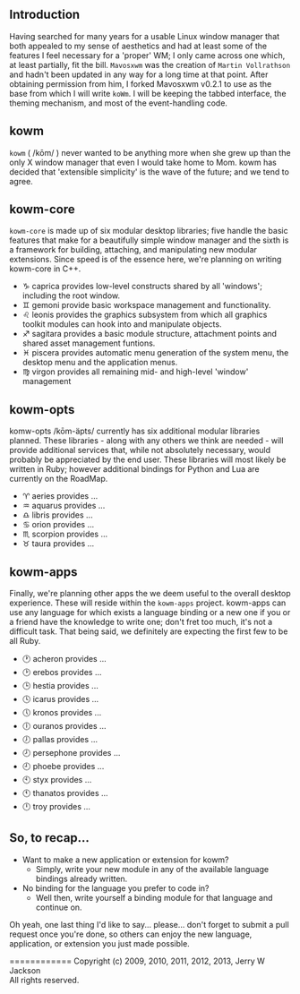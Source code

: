 ## Introduction

Having searched for many years for a usable Linux window manager that both appealed to my sense of aesthetics and had at least some of the features I feel necessary for a 'proper' WM; I only came across one which, at least partially, fit the bill. `Mavosxwm` was the creation of `Martin Vollrathson` and hadn't been updated in any way for a long time at that point. After obtaining permission from him, I forked Mavosxwm v0.2.1 to use as the base from which I will write `koWm`. I will be keeping the tabbed interface, the theming mechanism, and most of the event-handling code.

## kowm
`kowm` ( /kōm/ ) never wanted to be anything more when she grew up than the only X window manager that even I would take home to Mom. kowm has decided that 'extensible simplicity' is the wave of the future; and we tend to agree. 

## kowm-core
`kowm-core` is made up of six modular desktop libraries; five handle the basic features that make for a beautifully simple window manager and the sixth is a framework for building, attaching, and manipulating new modular extensions. Since speed is of the essence here, we're planning on writing kowm-core in C++.
-  :capricorn: caprica provides low-level constructs shared by all 'windows'; including the root window.
-  :gemini: gemoni provide basic workspace management and functionality.
-  :leo: leonis provides the graphics subsystem from which all graphics toolkit modules can hook into and manipulate objects.
-  :sagittarius: sagitara provides a basic module structure, attachment points and shared asset management funtions.
-  :pisces: piscera provides automatic menu generation of the system menu, the desktop menu and the application menus.
-  :virgo: virgon provides all remaining mid- and high-level 'window' management

## kowm-opts
komw-opts /kōm-äpts/ currently has six additional modular libraries planned. These libraries - along with any others we think are needed - will provide additional services that, while not absolutely necessary, would probably be appreciated by the end user. These libraries will most likely be written in Ruby; however additional bindings for Python and Lua are currently on the RoadMap.
-  :aries: aeries provides ...
-  :aquarius: aquarus provides ...
-  :libra: libris provides ...
-  :cancer: orion provides ...
-  :scorpius: scorpion provides ...
-  :taurus: taura provides ...

## kowm-apps
Finally, we're planning other apps the we deem useful to the overall desktop experience. These will reside within the `kowm-apps` project. kowm-apps can use any language for which exists a language binding or a new one if you or a friend have the knowledge to write one; don't fret too much, it's not a difficult task. That being said, we definitely are expecting the first few to be all Ruby.
-  :clock1: acheron provides ...
-  :clock2: erebos provides ...
-  :clock3: hestia provides ...
-  :clock4: icarus provides ...
-  :clock5: kronos provides ...
-  :clock6: ouranos provides ...
-  :clock7: pallas provides ...
-  :clock8: persephone provides ...
-  :clock9: phoebe provides ...
-  :clock10: styx provides ...
-  :clock11: thanatos provides ...
-  :clock12: troy provides ...

## So, to recap...
-	Want to make a new application or extension for kowm?
	-	Simply, write your new module in any of the available language bindings already written. 
-	No binding for the language you prefer to code in?
	-	Well then, write yourself a binding module for that language and continue on.

Oh yeah, one last thing I'd like to say... please... don't forget to submit a pull request once you're done, so others can enjoy the new language, application, or extension you just made possible.

============
Copyright (c) 2009, 2010, 2011, 2012, 2013, Jerry W Jackson
<br />All rights reserved.
